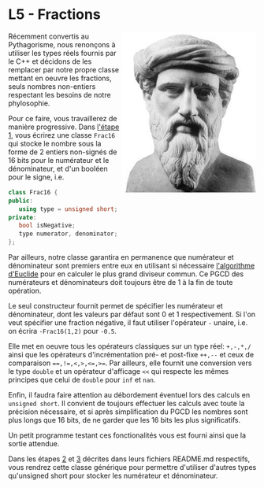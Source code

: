 # L5 - Fractions

<img align="right" src="pythagore.jpeg">
Récemment convertis au Pythagorisme, nous renonçons à utiliser les types réels 
fournis par le C++ et décidons de les remplacer par notre propre classe 
mettant en oeuvre les fractions, seuls nombres non-entiers respectant les 
besoins de notre phylosophie. 

Pour ce faire, vous travaillerez de manière progressive. Dans [l'étape 1](./Partie%201%20-%20Frac16), 
vous écrirez une classe `Frac16` qui stocke le nombre sous la forme de 2 entiers 
non-signés de 16 bits pour le numérateur et le dénominateur, et d'un booléen pour
le signe, i.e. 

```c++
class Frac16 {
public:
   using type = unsigned short;
private:
   bool isNegative;
   type numerator, denominator;
};
```

Par ailleurs, notre classe garantira en permanence que numérateur et dénominateur sont premiers
entre eux en utilisant si nécessaire [l'algorithme d'Euclide](https://fr.wikipedia.org/wiki/Algorithme_d%27Euclide) 
pour en calculer le plus grand diviseur commun. Ce PGCD des numérateurs et dénominateurs doit toujours être de 1
à la fin de toute opération. 

Le seul constructeur fournit permet de spécifier les numérateur et dénominateur, dont les valeurs par 
défaut sont 0 et 1 respectivement. Si l'on veut spécifier une fraction négative, il faut utiliser 
l'opérateur `-` unaire, i.e. on écrira `-Frac16(1,2)` pour `-0.5`. 

Elle met en oeuvre tous les opérateurs classiques sur un type réel: `+,-,*,/` ainsi que les opérateurs
d'incrémentation pré- et post-fixe `++,--` et ceux de comparaison `==,!=,<,>,<=,>=`. Par ailleurs, elle 
fournit une conversion vers le type `double` et un opérateur d'afficage `<<` qui respecte les mêmes
principes que celui de `double` pour `inf` et `nan`. 

Enfin, il faudra faire attention au débordement éventuel lors des calculs en `unsigned short`. Il 
convient de toujours effectuer les calculs avec toute la précision nécessaire, et si après simplification 
du PGCD les nombres sont plus longs que 16 bits, de ne garder que les 16 bits les plus significatifs. 

Un petit programme testant ces fonctionalités vous est fourni ainsi que la sortie attendue.

Dans les étapes [2](./Partie%202%20-%20Frac) et [3](./Partie%203%20-%20Frac(2)) décrites dans leurs
fichiers README.md respectifs, vous rendrez cette classe générique 
pour permettre d'utiliser d'autres types qu'unsigned short pour stocker les numérateur et dénominateur. 


